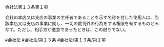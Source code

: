 会社法第１３条第１項

会社の本店又は支店の事業の主任者であることを示す名称を付した使用人は、当該本店又は支店の事業に関し、一切の裁判外の行為をする権限を有するものとみなす。ただし、相手方が悪意であったときは、この限りでない。

#会社法
#会社法/第１３条
#会社法/第１３条/第１項

